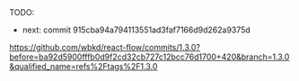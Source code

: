 ## 

TODO:
- next: commit 915cba94a794113551ad3faf7166d9d262a9375d

https://github.com/wbkd/react-flow/commits/1.3.0?before=ba92d5900fffb0d9f2cd32cb727c12bcc76d1700+420&branch=1.3.0&qualified_name=refs%2Ftags%2F1.3.0